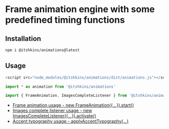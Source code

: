 # Frame animation engine with some predefined timing functions

## Installation

```sh
npm i @itshkins/animations@latest
```

## Usage

```js
<script src="node_modules/@itshkins/animations/dist/animations.js"></script>
```

```js
import * as animation from '@itshkins/animations'
```

```js
import { FrameAnimation, ImagesCompleteListener } from '@itshkins/animations'
```

* [Frame animation usage - new FrameAnimation({...}).start()](src/frame-animation.md)
* [Images complete listener usage - new ImagesCompleteListener({...}).activate()](src/images-complete-listener.md)
* [Accent typography usage - applyAccentTypography(...)](src/accent-typography.md)
